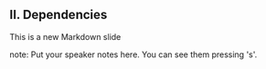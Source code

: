 ##  II. Dependencies

This is a new Markdown slide

note:
    Put your speaker notes here.
    You can see them pressing 's'.

